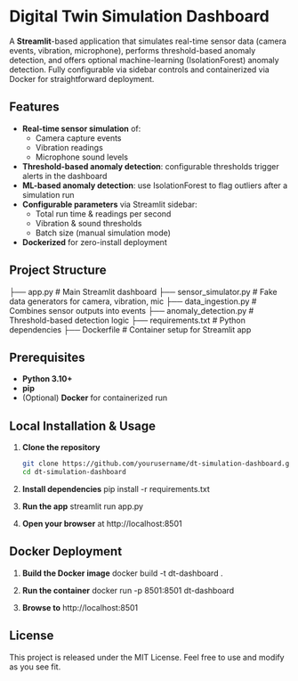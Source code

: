 # Digital Twin Simulation Dashboard

A **Streamlit**-based application that simulates real-time sensor data (camera events, vibration, microphone), performs threshold-based anomaly detection, and offers optional machine-learning (IsolationForest) anomaly detection. Fully configurable via sidebar controls and containerized via Docker for straightforward deployment.

## Features

- **Real-time sensor simulation** of:  
  - Camera capture events  
  - Vibration readings  
  - Microphone sound levels  
- **Threshold-based anomaly detection**: configurable thresholds trigger alerts in the dashboard  
- **ML-based anomaly detection**: use IsolationForest to flag outliers after a simulation run  
- **Configurable parameters** via Streamlit sidebar:  
  - Total run time & readings per second  
  - Vibration & sound thresholds  
  - Batch size (manual simulation mode)  
- **Dockerized** for zero-install deployment  

## Project Structure
├── app.py # Main Streamlit dashboard 
├── sensor_simulator.py # Fake data generators for camera, vibration, mic 
├── data_ingestion.py # Combines sensor outputs into events 
├── anomaly_detection.py # Threshold-based detection logic 
├── requirements.txt # Python dependencies 
├── Dockerfile # Container setup for Streamlit app 


## Prerequisites

- **Python 3.10+**  
- **pip**  
- (Optional) **Docker** for containerized run  

## Local Installation & Usage

1. **Clone the repository**  
   ```bash
   git clone https://github.com/yourusername/dt-simulation-dashboard.git
   cd dt-simulation-dashboard
2. **Install dependencies**
pip install -r requirements.txt

3. **Run the app**
streamlit run app.py

4. **Open your browser** at http://localhost:8501

## Docker Deployment
1. **Build the Docker image**
docker build -t dt-dashboard .
2. **Run the container**
docker run -p 8501:8501 dt-dashboard

3. **Browse to** 
http://localhost:8501

## License
This project is released under the MIT License. Feel free to use and modify as you see fit.